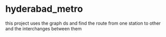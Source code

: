 # hyderabad_metro
this project uses the graph ds and find the route from one station to other and the interchanges between them
